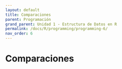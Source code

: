 ```yaml
---
layout: default
title: Comparaciones
parent: Programación
grand_parent: Unidad 1 - Estructura de Datos en R
permalink: /docs/R/programming/programming-6/
nav_order: 6
---
```


# Comparaciones

